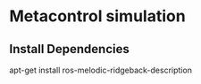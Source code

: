 # Metacontrol simulation


## Install Dependencies

apt-get install ros-melodic-ridgeback-description
